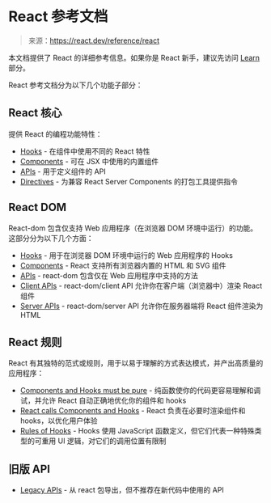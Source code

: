 # React 参考文档

> 来源：https://react.dev/reference/react

本文档提供了 React 的详细参考信息。如果你是 React 新手，建议先访问 [Learn](https://react.dev/learn) 部分。

React 参考文档分为以下几个功能子部分：

## React 核心

提供 React 的编程功能特性：

- [Hooks](https://react.dev/reference/react/hooks) - 在组件中使用不同的 React 特性
- [Components](https://react.dev/reference/react/components) - 可在 JSX 中使用的内置组件
- [APIs](https://react.dev/reference/react/apis) - 用于定义组件的 API
- [Directives](https://react.dev/reference/rsc/directives) - 为兼容 React Server Components 的打包工具提供指令

## React DOM 

React-dom 包含仅支持 Web 应用程序（在浏览器 DOM 环境中运行）的功能。这部分分为以下几个方面：

- [Hooks](https://react.dev/reference/react-dom/hooks) - 用于在浏览器 DOM 环境中运行的 Web 应用程序的 Hooks
- [Components](https://react.dev/reference/react-dom/components) - React 支持所有浏览器内置的 HTML 和 SVG 组件
- [APIs](https://react.dev/reference/react-dom) - react-dom 包含仅在 Web 应用程序中支持的方法
- [Client APIs](https://react.dev/reference/react-dom/client) - react-dom/client API 允许你在客户端（浏览器中）渲染 React 组件
- [Server APIs](https://react.dev/reference/react-dom/server) - react-dom/server API 允许你在服务器端将 React 组件渲染为 HTML

## React 规则

React 有其独特的范式或规则，用于以易于理解的方式表达模式，并产出高质量的应用程序：

- [Components and Hooks must be pure](https://react.dev/reference/rules/components-and-hooks-must-be-pure) - 纯函数使你的代码更容易理解和调试，并允许 React 自动正确地优化你的组件和 hooks
- [React calls Components and Hooks](https://react.dev/reference/rules/react-calls-components-and-hooks) - React 负责在必要时渲染组件和 hooks，以优化用户体验
- [Rules of Hooks](https://react.dev/reference/rules/rules-of-hooks) - Hooks 使用 JavaScript 函数定义，但它们代表一种特殊类型的可重用 UI 逻辑，对它们的调用位置有限制

## 旧版 API

- [Legacy APIs](https://react.dev/reference/react/legacy) - 从 react 包导出，但不推荐在新代码中使用的 API
